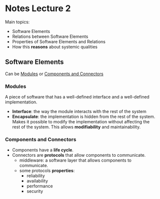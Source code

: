# Notes Lecture 2

Main topics: 
- Software Elements
- Relations between Software Elements
- Properties of Software Elements and Relations
- How this **reasons** about systemic qualities

## Software Elements

Can be [Modules](#modules) or [Components and Connectors](#components-and-connectors)

### Modules

A piece of software that has a well-defined interface and a well-defined implementation.

- **Interface**: the way the module interacts with the rest of the system
- **Encapsulate**: the implementation is hidden from the rest of the system. Makes it possible to modify the implementation without affecting the rest of the system. This allows **modifiability** and maintainability.

### Components and Connectors

- Components have a **life cycle**.
- Connectors are **protocols** that allow components to communicate.
  - middleware: a software layer that allows components to communicate.
  - some protocols **properties**:
    - reliability
    - availability
    - performance
    - security